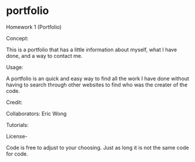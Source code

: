 # portfolio
Homework 1 (Portfolio)


Concept:


This is a portfolio that has a little information about myself, what I have done, and a way to contact me.


Usage:



A portfolio is an quick and easy way to find all the work I have done without having to search through other websites to find who was the creater of the code.


Credit:



Collaborators: Eric Wong


Tutorials:



License-


Code is free to adjust to your choosing. Just as long it is not the same code for code. 
